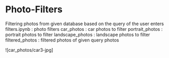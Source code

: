 # Photo-Filters
Filtering photos from given database based on the query of the user enters
filters.ipynb : photo filters 
car_photos : car photos to filter
portrait_photos : portrait photos to filter
landscape_photos : landscape photos to filter
filtered_photos : filtered photos of given query photos 

![car_photos/car3-jpg]
